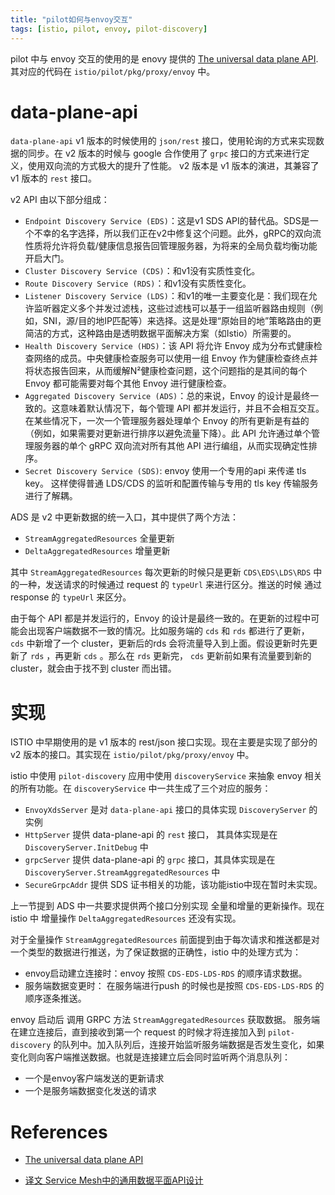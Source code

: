 ```yaml
---
title: "pilot如何与envoy交互"
tags: [istio, pilot, envoy, pilot-discovery]
---
```


pilot 中与 envoy 交互的使用的是 enovy 提供的 [The universal data plane API](https://blog.envoyproxy.io/the-universal-data-plane-api-d15cec7a). 其对应的代码在 `istio/pilot/pkg/proxy/envoy` 中。

# data-plane-api

`data-plane-api` v1 版本的时候使用的 `json/rest` 接口，使用轮询的方式来实现数据的同步。在 v2 版本的时候与 google 合作使用了 `grpc` 接口的方式来进行定义，使用双向流的方式极大的提升了性能。 v2 版本是 v1 版本的演进，其兼容了 v1 版本的 `rest` 接口。

v2 API 由以下部分组成：

- `Endpoint Discovery Service (EDS)`：这是v1 SDS API的替代品。SDS是一个不幸的名字选择，所以我们正在v2中修复这个问题。此外，gRPC的双向流性质将允许将负载/健康信息报告回管理服务器，为将来的全局负载均衡功能开启大门。
- `Cluster Discovery Service (CDS)`：和v1没有实质性变化。
- `Route Discovery Service (RDS)`：和v1没有实质性变化。
- `Listener Discovery Service (LDS)`：和v1的唯一主要变化是：我们现在允许监听器定义多个并发过滤栈，这些过滤栈可以基于一组监听器路由规则（例如，SNI，源/目的地IP匹配等）来选择。这是处理“原始目的地”策略路由的更简洁的方式，这种路由是透明数据平面解决方案（如Istio）所需要的。
- `Health Discovery Service (HDS)`：该 API 将允许 Envoy 成为分布式健康检查网络的成员。中央健康检查服务可以使用一组 Envoy 作为健康检查终点并将状态报告回来，从而缓解N²健康检查问题，这个问题指的是其间的每个 Envoy 都可能需要对每个其他 Envoy 进行健康检查。
- `Aggregated Discovery Service (ADS)`：总的来说，Envoy 的设计是最终一致的。这意味着默认情况下，每个管理 API 都并发运行，并且不会相互交互。在某些情况下，一次一个管理服务器处理单个 Envoy 的所有更新是有益的（例如，如果需要对更新进行排序以避免流量下降）。此 API 允许通过单个管理服务器的单个 gRPC 双向流对所有其他 API 进行编组，从而实现确定性排序。
- `Secret Discovery Service (SDS)`: envoy 使用一个专用的api 来传递 tls key。 这样使得普通 LDS/CDS 的监听和配置传输与专用的 tls key 传输服务进行了解耦。

ADS 是 v2 中更新数据的统一入口，其中提供了两个方法：
- `StreamAggregatedResources` 全量更新
- `DeltaAggregatedResources`  增量更新

其中 `StreamAggregatedResources` 每次更新的时候只是更新 `CDS\EDS\LDS\RDS` 中的一种，发送请求的时候通过 request 的 `typeUrl` 来进行区分。推送的时候 通过 response 的 `typeUrl` 来区分。

由于每个 API 都是并发运行的，Envoy 的设计是最终一致的。在更新的过程中可能会出现客户端数据不一致的情况。比如服务端的 `cds` 和 `rds` 都进行了更新， `cds` 中新增了一个 cluster，更新后的rds 会将流量导入到上面。假设更新时先更新了 `rds` ，再更新 `cds` 。那么在 `rds` 更新完， `cds` 更新前如果有流量要到新的 cluster，就会由于找不到 cluster 而出错。

# 实现

ISTIO 中早期使用的是 v1 版本的 rest/json 接口实现。现在主要是实现了部分的 v2 版本的接口。其实现在 `istio/pilot/pkg/proxy/envoy` 中。

istio 中使用 `pilot-discovery` 应用中使用 `discoveryService` 来抽象 envoy 相关的所有功能。在 `discoveryService` 中一共生成了三个对应的服务：
- `EnvoyXdsServer` 是对 `data-plane-api` 接口的具体实现 `DiscoveryServer` 的实例
- `HttpServer`     提供 data-plane-api 的 `rest` 接口， 其具体实现是在 `DiscoveryServer.InitDebug` 中
- `grpcServer`     提供 data-plane-api 的 `grpc` 接口，其具体实现是在 `DiscoveryServer.StreamAggregatedResources` 中
- `SecureGrpcAddr` 提供 SDS 证书相关的功能，该功能istio中现在暂时未实现。

上一节提到 ADS 中一共要求提供两个接口分别实现 全量和增量的更新操作。现在 istio 中 增量操作 `DeltaAggregatedResources` 还没有实现。

对于全量操作 `StreamAggregatedResources` 前面提到由于每次请求和推送都是对一个类型的数据进行推送，为了保证数据的正确性，istio 中的处理方式为：
- envoy启动建立连接时：envoy 按照 `CDS-EDS-LDS-RDS` 的顺序请求数据。
- 服务端数据变更时： 在服务端进行push 的时候也是按照 `CDS-EDS-LDS-RDS` 的顺序逐条推送。

envoy 启动后 调用 GRPC 方法 `StreamAggregatedResources` 获取数据。 服务端在建立连接后，直到接收到第一个 request 的时候才将连接加入到 `pilot-discovery` 的队列中。加入队列后，连接开始监听服务端数据是否发生变化，如果变化则向客户端推送数据。也就是连接建立后会同时监听两个消息队列：
- 一个是envoy客户端发送的更新请求
- 一个是服务端数据变化发送的请求

# References

- [The universal data plane API](https://blog.envoyproxy.io/the-universal-data-plane-api-d15cec7a)

- [译文 Service Mesh中的通用数据平面API设计](https://www.servicemesher.com/blog/the-universal-data-plane-api/)
